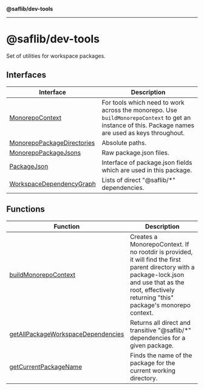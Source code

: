 **@saflib/dev-tools**

***

# @saflib/dev-tools

Set of utilities for workspace packages.

## Interfaces

| Interface | Description |
| ------ | ------ |
| [MonorepoContext](interfaces/MonorepoContext.md) | For tools which need to work across the monorepo. Use `buildMonorepoContext` to get an instance of this. Package names are used as keys throughout. |
| [MonorepoPackageDirectories](interfaces/MonorepoPackageDirectories.md) | Absolute paths. |
| [MonorepoPackageJsons](interfaces/MonorepoPackageJsons.md) | Raw package.json files. |
| [PackageJson](interfaces/PackageJson.md) | Interface of package.json fields which are used in this package. |
| [WorkspaceDependencyGraph](interfaces/WorkspaceDependencyGraph.md) | Lists of direct "@saflib/*" dependencies. |

## Functions

| Function | Description |
| ------ | ------ |
| [buildMonorepoContext](functions/buildMonorepoContext.md) | Creates a MonorepoContext. If no rootdir is provided, it will find the first parent directory with a package-lock.json and use that as the root, effectively returning "this" package's monorepo context. |
| [getAllPackageWorkspaceDependencies](functions/getAllPackageWorkspaceDependencies.md) | Returns all direct and transitive "@saflib/*" dependencies for a given package. |
| [getCurrentPackageName](functions/getCurrentPackageName.md) | Finds the name of the package for the current working directory. |
